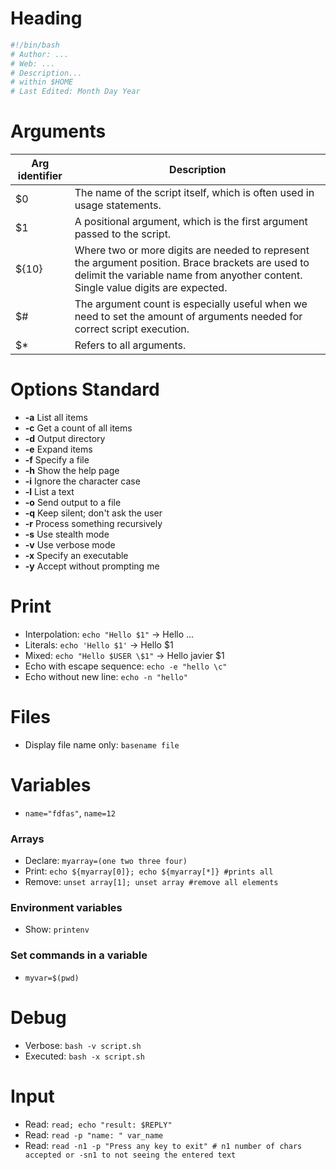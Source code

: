 # Heading
```bash
#!/bin/bash
# Author: ...
# Web: ...
# Description...
# within $HOME
# Last Edited: Month Day Year
```

# Arguments
| Arg identifier | Description                       |
| -------------- | --------------------------------- |
| $0             | The name of the script itself, which is often used in usage statements.       |
| $1             | A positional argument, which is the first argument passed to the script.       | 
| ${10}          | Where two or more digits are needed to represent the argument position. Brace brackets are used to delimit the variable name from anyother content. Single value digits are expected. |
| $#             | The argument count is especially useful when we need to set the amount of arguments needed for correct script execution. |
| $*             | Refers to all arguments. |

# Options Standard
- **-a** List all items
- **-c** Get a count of all items
- **-d** Output directory
- **-e** Expand items
- **-f** Specify a file
- **-h** Show the help page
- **-i** Ignore the character case
- **-l** List a text
- **-o** Send output to a file
- **-q** Keep silent; don't ask the user
- **-r** Process something recursively
- **-s** Use stealth mode
- **-v** Use verbose mode
- **-x** Specify an executable
- **-y** Accept without prompting me

# Print
- Interpolation: `echo "Hello $1"` -> Hello ...
- Literals: `echo 'Hello $1'` -> Hello $1
- Mixed: `echo "Hello $USER \$1"` -> Hello javier $1
- Echo with escape sequence: `echo -e "hello \c"`
- Echo without new line: `echo -n "hello"`

# Files
- Display file name only: `basename file`

# Variables
- `name="fdfas"`, `name=12`

### Arrays
- Declare: `myarray=(one two three four)`
- Print: `echo ${myarray[0]}; echo ${myarray[*]} #prints all`
- Remove: `unset array[1]; unset array #remove all elements`

### Environment variables
- Show: `printenv`

### Set commands in a variable
- `myvar=$(pwd)`

# Debug
- Verbose: `bash -v script.sh`
- Executed: `bash -x script.sh`

# Input
- Read: `read; echo "result: $REPLY"`
- Read: `read -p "name: " var_name` 
- Read: `read -n1 -p "Press any key to exit" # n1 number of chars accepted or -sn1 to not seeing the entered text` 
